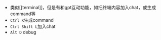 - 类似[[terminal]]，但是有和gpt互动功能，如把终端内容加入chat，或生成command等
- `Ctrl K`生成command
- `Ctrl Shift L`加入chat
- `Alt D` debug